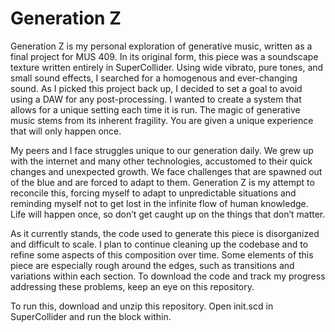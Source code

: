 # Generation Z

Generation Z is my personal exploration of generative music, written as a final project for MUS 409. In its original form, this piece was a soundscape texture written entirely in SuperCollider. Using wide vibrato, pure tones, and small sound effects, I searched for a homogenous and ever-changing sound. As I picked this project back up, I decided to set a goal to avoid using a DAW for any post-processing. I wanted to create a system that allows for a unique setting each time it is run. The magic of generative music stems from its inherent fragility. You are given a unique experience that will only happen once. 
	
My peers and I face struggles unique to our generation daily. We grew up with the internet and many other technologies, accustomed to their quick changes and unexpected growth. We face challenges that are spawned out of the blue and are forced to adapt to them. Generation Z is my attempt to reconcile this, forcing myself to adapt to unpredictable situations and reminding myself not to get lost in the infinite flow of human knowledge. Life will happen once, so don’t get caught up on the things that don’t matter.
	
As it currently stands, the code used to generate this piece is disorganized and difficult to scale. I plan to continue cleaning up the codebase and to refine some aspects of this composition over time. Some elements of this piece are especially rough around the edges, such as transitions and variations within each section. To download the code and track my progress addressing these problems, keep an eye on this repository.


To run this, download and unzip this repository. Open init.scd in SuperCollider and run the block within.
